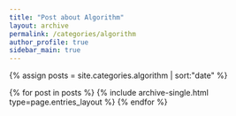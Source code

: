 ```yaml
---
title: "Post about Algorithm"
layout: archive
permalink: /categories/algorithm
author_profile: true
sidebar_main: true
---
```


{% assign posts = site.categories.algorithm | sort:"date" %}

{% for post in posts %}
  {% include archive-single.html type=page.entries_layout %}
{% endfor %}
